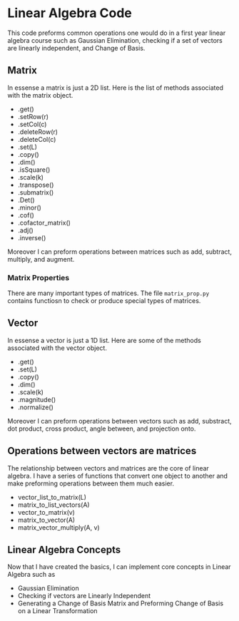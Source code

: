 # Linear Algebra Code
This code preforms common operations one would do in a first year linear algebra course such as Gaussian Elimination, checking if a set of vectors are linearly independent, and Change of Basis.

## Matrix
In essense a matrix is just a 2D list. Here is the list of methods associated with the matrix object.

* .get()
* .setRow(r)
* .setCol(c)
* .deleteRow(r)
* .deleteCol(c)
* .set(L)
* .copy()
* .dim()
* .isSquare()
* .scale(k)
* .transpose()
* .submatrix()
* .Det()
* .minor()
* .cof()
* .cofactor\_matrix()
* .adj()
* .inverse()

Moreover I can preform operations between matrices such as add, subtract, multiply, and augment.

### Matrix Properties
There are many important types of matrices. The file `matrix_prop.py` contains functiosn to check or produce special types of matrices.  

## Vector
In essense a vector is just a 1D list. Here are some of the methods associated with the vector object.

* .get()
* .set(L)
* .copy()
* .dim()
* .scale(k)
* .magnitude()
* .normalize()

Moreover I can preform operations between vectors such as add, substract, dot product, cross product, angle between, and projection onto.

## Operations between vectors are matrices
The relationship between vectors and matrices are the core of linear algebra. I have a series of functions that convert one object to another and make preforming operations between them much easier.

* vector\_list\_to\_matrix(L)
* matrix\_to\_list\_vectors(A)
* vector\_to\_matrix(v)
* matrix\_to\_vector(A)
* matrix\_vector\_multiply(A, v)

## Linear Algebra Concepts
Now that I have created the basics, I can implement core concepts in Linear Algebra such as

* Gaussian Elimination
* Checking if vectors are Linearly Independent
* Generating a Change of Basis Matrix and Preforming Change of Basis on a Linear Transformation
